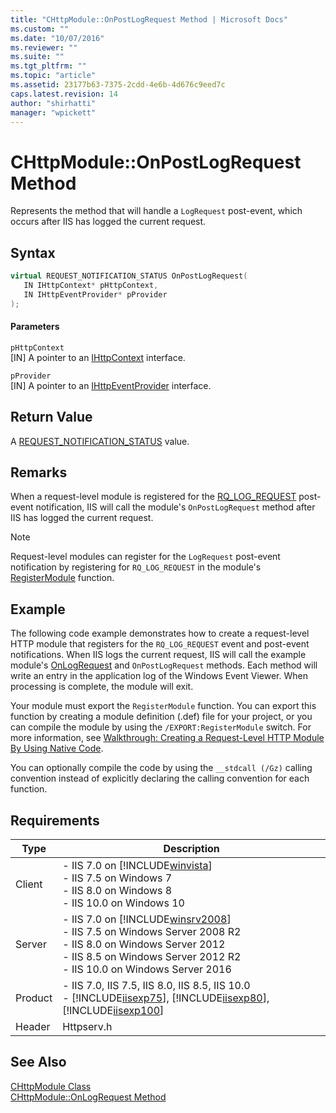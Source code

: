 ```yaml
---
title: "CHttpModule::OnPostLogRequest Method | Microsoft Docs"
ms.custom: ""
ms.date: "10/07/2016"
ms.reviewer: ""
ms.suite: ""
ms.tgt_pltfrm: ""
ms.topic: "article"
ms.assetid: 23177b63-7375-2cdd-4e6b-4d676c9eed7c
caps.latest.revision: 14
author: "shirhatti"
manager: "wpickett"
---
```

# CHttpModule::OnPostLogRequest Method
Represents the method that will handle a `LogRequest` post-event, which occurs after IIS has logged the current request.  
  
## Syntax  
  
```cpp  
virtual REQUEST_NOTIFICATION_STATUS OnPostLogRequest(  
   IN IHttpContext* pHttpContext,  
   IN IHttpEventProvider* pProvider  
);  
```  
  
#### Parameters  
 `pHttpContext`  
 [IN] A pointer to an [IHttpContext](../../web-development-reference\webdev-native-api-reference/ihttpcontext-interface.md) interface.  
  
 `pProvider`  
 [IN] A pointer to an [IHttpEventProvider](../../web-development-reference\webdev-native-api-reference/ihttpeventprovider-interface.md) interface.  
  
## Return Value  
 A [REQUEST_NOTIFICATION_STATUS](../../web-development-reference\webdev-native-api-reference/request-notification-status-enumeration.md) value.  
  
## Remarks  
 When a request-level module is registered for the [RQ_LOG_REQUEST](../../web-development-reference\webdev-native-api-reference/request-processing-constants.md) post-event notification, IIS will call the module's `OnPostLogRequest` method after IIS has logged the current request.  
  
> [!NOTE]
>  Request-level modules can register for the `LogRequest` post-event notification by registering for `RQ_LOG_REQUEST` in the module's [RegisterModule](../../web-development-reference\webdev-native-api-reference/pfn-registermodule-function.md) function.  
  
## Example  
 The following code example demonstrates how to create a request-level HTTP module that registers for the `RQ_LOG_REQUEST` event and post-event notifications. When IIS logs the current request, IIS will call the example module's [OnLogRequest](../../web-development-reference\webdev-native-api-reference/chttpmodule-onlogrequest-method.md) and `OnPostLogRequest` methods. Each method will write an entry in the application log of the Windows Event Viewer. When processing is complete, the module will exit.  
  
<!-- TODO: review snippet reference  [!CODE [CHttpModuleLogRequest#1](CHttpModuleLogRequest#1)]  -->  
  
 Your module must export the `RegisterModule` function. You can export this function by creating a module definition (.def) file for your project, or you can compile the module by using the `/EXPORT:RegisterModule` switch. For more information, see [Walkthrough: Creating a Request-Level HTTP Module By Using Native Code](../../web-development-reference\native-code-development-overview\walkthrough-creating-a-request-level-http-module-by-using-native-code.md).  
  
 You can optionally compile the code by using the `__stdcall (/Gz)` calling convention instead of explicitly declaring the calling convention for each function.  
  
## Requirements  
  
|Type|Description|  
|----------|-----------------|  
|Client|-   IIS 7.0 on [!INCLUDE[winvista](../../wmi-provider/includes/winvista-md.md)]<br />-   IIS 7.5 on Windows 7<br />-   IIS 8.0 on Windows 8<br />-   IIS 10.0 on Windows 10|  
|Server|-   IIS 7.0 on [!INCLUDE[winsrv2008](../../wmi-provider/includes/winsrv2008-md.md)]<br />-   IIS 7.5 on Windows Server 2008 R2<br />-   IIS 8.0 on Windows Server 2012<br />-   IIS 8.5 on Windows Server 2012 R2<br />-   IIS 10.0 on Windows Server 2016|  
|Product|-   IIS 7.0, IIS 7.5, IIS 8.0, IIS 8.5, IIS 10.0<br />-   [!INCLUDE[iisexp75](../../web-development-reference/native-code-api-reference/includes/iisexp75-md.md)], [!INCLUDE[iisexp80](../../web-development-reference/native-code-api-reference/includes/iisexp80-md.md)], [!INCLUDE[iisexp100](../../web-development-reference/native-code-api-reference/includes/iisexp100-md.md)]|  
|Header|Httpserv.h|  
  
## See Also  
 [CHttpModule Class](../../web-development-reference\webdev-native-api-reference/chttpmodule-class.md)   
 [CHttpModule::OnLogRequest Method](../../web-development-reference\webdev-native-api-reference/chttpmodule-onlogrequest-method.md)